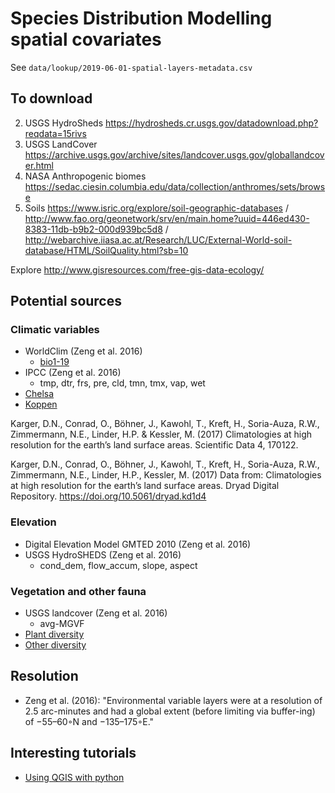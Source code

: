 # Species Distribution Modelling spatial covariates

See `data/lookup/2019-06-01-spatial-layers-metadata.csv`

## To download

2. USGS HydroSheds https://hydrosheds.cr.usgs.gov/datadownload.php?reqdata=15rivs
3. USGS LandCover https://archive.usgs.gov/archive/sites/landcover.usgs.gov/globallandcover.html
4. NASA Anthropogenic biomes https://sedac.ciesin.columbia.edu/data/collection/anthromes/sets/browse
5. Soils https://www.isric.org/explore/soil-geographic-databases / http://www.fao.org/geonetwork/srv/en/main.home?uuid=446ed430-8383-11db-b9b2-000d939bc5d8 / http://webarchive.iiasa.ac.at/Research/LUC/External-World-soil-database/HTML/SoilQuality.html?sb=10

Explore http://www.gisresources.com/free-gis-data-ecology/

## Potential sources

### Climatic variables

- WorldClim (Zeng et al. 2016)
  - [bio1-19](https://pubs.usgs.gov/ds/691/ds691.pdf)
- IPCC (Zeng et al. 2016)
  - tmp, dtr, frs, pre, cld, tmn, tmx, vap, wet
- [Chelsa](http://chelsa-climate.org/)
- [Koppen](http://www.gloh2o.org/koppen/)

Karger, D.N., Conrad, O., Böhner, J., Kawohl, T., Kreft, H., Soria-Auza, R.W., Zimmermann, N.E., Linder, H.P. & Kessler, M. (2017) Climatologies at high resolution for the earth’s land surface areas. Scientific Data 4, 170122.

Karger, D.N., Conrad, O., Böhner, J., Kawohl, T., Kreft, H., Soria-Auza, R.W., Zimmermann, N.E., Linder, H.P., Kessler, M. (2017) Data from: Climatologies at high resolution for the earth’s land surface areas. Dryad Digital Repository. https://doi.org/10.5061/dryad.kd1d4 

### Elevation

- Digital Elevation Model GMTED 2010 (Zeng et al. 2016)
- USGS HydroSHEDS (Zeng et al. 2016)
  - cond_dem, flow_accum, slope, aspect

### Vegetation and other fauna

- USGS landcover (Zeng et al. 2016)
  - avg-MGVF
- [Plant diversity](https://www.nees.uni-bonn.de/research-/systematics-evolution-ecology/biogeography-and-macroecology-biomaps/worldmaps/worldmaps-of-plant-diversity)
- [Other diversity](http://guides.lib.berkeley.edu/VegMaps)

## Resolution

- Zeng et al. (2016): "Environmental variable layers were at a resolution of 2.5 arc-minutes and had a global extent (before limiting via buffer-ing) of −55–60◦N and −135–175◦E."

## Interesting tutorials

- [Using QGIS with python](https://www.e-education.psu.edu/geog489/print/root1405.html)